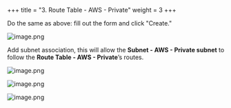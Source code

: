 +++
title = "3. Route Table - AWS - Private"
weight = 3
+++


Do the same as above: fill out the form and click "Create."


![image.png](/images/003-iii-setup-vpc-aws-resources/10-778806-image.png)


Add subnet association, this will allow the **Subnet - AWS - Private subnet** to follow the **Route Table - AWS - Private**’s routes.


![image.png](/images/003-iii-setup-vpc-aws-resources/10-459129-image.png)


![image.png](/images/003-iii-setup-vpc-aws-resources/10-228661-image.png)


![image.png](/images/003-iii-setup-vpc-aws-resources/10-201145-image.png)


